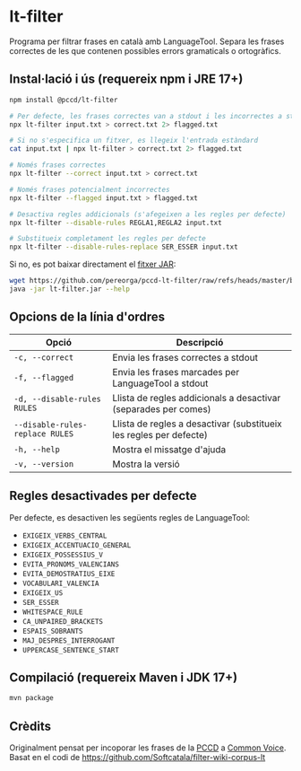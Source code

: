 # lt-filter

Programa per filtrar frases en català amb LanguageTool. Separa les frases correctes de les que contenen possibles errors gramaticals o ortogràfics.

## Instal·lació i ús (requereix npm i JRE 17+)

```bash
npm install @pccd/lt-filter
```

```bash
# Per defecte, les frases correctes van a stdout i les incorrectes a stderr
npx lt-filter input.txt > correct.txt 2> flagged.txt

# Si no s'especifica un fitxer, es llegeix l'entrada estàndard
cat input.txt | npx lt-filter > correct.txt 2> flagged.txt

# Només frases correctes
npx lt-filter --correct input.txt > correct.txt

# Només frases potencialment incorrectes
npx lt-filter --flagged input.txt > flagged.txt

# Desactiva regles addicionals (s'afegeixen a les regles per defecte)
npx lt-filter --disable-rules REGLA1,REGLA2 input.txt

# Substitueix completament les regles per defecte
npx lt-filter --disable-rules-replace SER_ESSER input.txt
```

Si no, es pot baixar directament el [fitxer JAR](bin/lt-filter.jar):

```bash
wget https://github.com/pereorga/pccd-lt-filter/raw/refs/heads/master/bin/lt-filter.jar
java -jar lt-filter.jar --help
```

## Opcions de la línia d'ordres

| Opció                           | Descripció                                                         |
| ------------------------------- | ------------------------------------------------------------------ |
| `-c, --correct`                 | Envia les frases correctes a stdout                                |
| `-f, --flagged`                 | Envia les frases marcades per LanguageTool a stdout                |
| `-d, --disable-rules RULES`     | Llista de regles addicionals a desactivar (separades per comes)    |
| `--disable-rules-replace RULES` | Llista de regles a desactivar (substitueix les regles per defecte) |
| `-h, --help`                    | Mostra el missatge d'ajuda                                         |
| `-v, --version`                 | Mostra la versió                                                   |

## Regles desactivades per defecte

Per defecte, es desactiven les següents regles de LanguageTool:

- `EXIGEIX_VERBS_CENTRAL`
- `EXIGEIX_ACCENTUACIO_GENERAL`
- `EXIGEIX_POSSESSIUS_V`
- `EVITA_PRONOMS_VALENCIANS`
- `EVITA_DEMOSTRATIUS_EIXE`
- `VOCABULARI_VALENCIA`
- `EXIGEIX_US`
- `SER_ESSER`
- `WHITESPACE_RULE`
- `CA_UNPAIRED_BRACKETS`
- `ESPAIS_SOBRANTS`
- `MAJ_DESPRES_INTERROGANT`
- `UPPERCASE_SENTENCE_START`

## Compilació (requereix Maven i JDK 17+)

```bash
mvn package
```

## Crèdits

Originalment pensat per incoporar les frases de la [PCCD](https://pccd.dites.cat/) a
[Common Voice](https://github.com/common-voice/common-voice). Basat en el codi de
https://github.com/Softcatala/filter-wiki-corpus-lt
